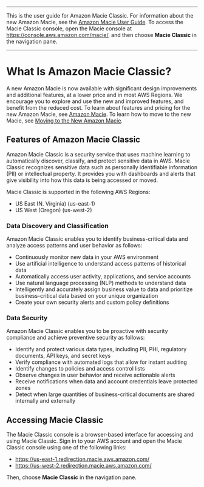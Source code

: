 --------

This is the user guide for Amazon Macie Classic\. For information about the new Amazon Macie, see the [Amazon Macie User Guide](https://docs.aws.amazon.com/macie/latest/user/)\. To access the Macie Classic console, open the Macie console at [https://console\.aws\.amazon\.com/macie/](https://console.aws.amazon.com/macie/), and then choose **Macie Classic** in the navigation pane\.

--------

# What Is Amazon Macie Classic?<a name="what-is-macie"></a>

A new Amazon Macie is now available with significant design improvements and additional features, at a lower price and in most AWS Regions\. We encourage you to explore and use the new and improved features, and benefit from the reduced cost\. To learn about features and pricing for the new Amazon Macie, see [Amazon Macie](https://aws.amazon.com/macie/)\. To learn how to move to the new Macie, see [Moving to the New Amazon Macie](macie-migration.md)\.

## Features of Amazon Macie Classic<a name="macie-features"></a>

Amazon Macie Classic is a security service that uses machine learning to automatically discover, classify, and protect sensitive data in AWS\. Macie Classic recognizes sensitive data such as personally identifiable information \(PII\) or intellectual property\. It provides you with dashboards and alerts that give visibility into how this data is being accessed or moved\.

Macie Classic is supported in the following AWS Regions:
+ US East \(N\. Virginia\) \(us\-east\-1\)
+ US West \(Oregon\) \(us\-west\-2\)

### Data Discovery and Classification<a name="data-discovery"></a>

Amazon Macie Classic enables you to identify business\-critical data and analyze access patterns and user behavior as follows:
+ Continuously monitor new data in your AWS environment
+ Use artificial intelligence to understand access patterns of historical data
+ Automatically access user activity, applications, and service accounts
+ Use natural language processing \(NLP\) methods to understand data
+ Intelligently and accurately assign business value to data and prioritize business\-critical data based on your unique organization
+ Create your own security alerts and custom policy definitions

### Data Security<a name="data-security"></a>

Amazon Macie Classic enables you to be proactive with security compliance and achieve preventive security as follows:
+ Identify and protect various data types, including PII, PHI, regulatory documents, API keys, and secret keys
+ Verify compliance with automated logs that allow for instant auditing
+ Identify changes to policies and access control lists
+ Observe changes in user behavior and receive actionable alerts
+ Receive notifications when data and account credentials leave protected zones
+ Detect when large quantities of business\-critical documents are shared internally and externally

## Accessing Macie Classic<a name="macie-accessing"></a>

The Macie Classic console is a browser\-based interface for accessing and using Macie Classic\. Sign in to your AWS account and open the Macie Classic console using one of the following links:
+ [https://us\-east\-1\.redirection\.macie\.aws\.amazon\.com/](https://us-east-1.redirection.macie.aws.amazon.com/)
+ [https://us\-west\-2\.redirection\.macie\.aws\.amazon\.com/](https://us-west-2.redirection.macie.aws.amazon.com/)

Then, choose **Macie Classic** in the navigation pane\.